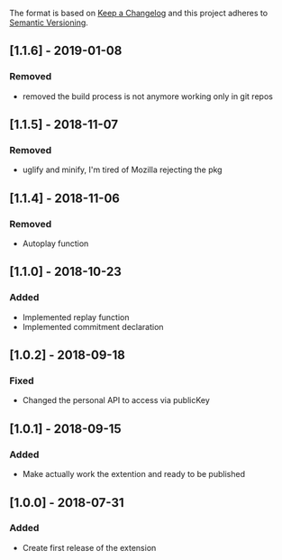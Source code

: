 The format is based on [Keep a Changelog](http://keepachangelog.com/) and this
project adheres to [Semantic Versioning](http://semver.org/).

## [1.1.6] - 2019-01-08
### Removed
- removed the build process is not anymore working only in git repos

## [1.1.5] - 2018-11-07
### Removed
- uglify and minify, I'm tired of Mozilla rejecting the pkg

## [1.1.4] - 2018-11-06
### Removed
- Autoplay function

## [1.1.0] - 2018-10-23
### Added
- Implemented replay function
- Implemented commitment declaration

## [1.0.2] - 2018-09-18
### Fixed
- Changed the personal API to access via publicKey

## [1.0.1] - 2018-09-15
### Added
- Make actually work the extention and ready to be published

## [1.0.0] - 2018-07-31
### Added
- Create first release of the extension

